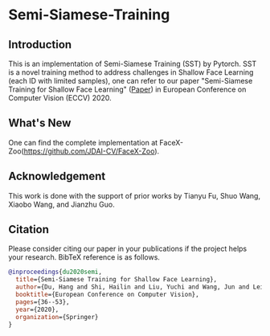 # Semi-Siamese-Training

## Introduction

This is an implementation of Semi-Siamese Training (SST) by Pytorch. SST is a novel training method to address challenges in Shallow Face Learning (each ID with limited samples), one can refer to our paper "Semi-Siamese Training for Shallow Face Learning" ([Paper](https://arxiv.org/abs/2007.08398)) in European Conference on Computer Vision (ECCV) 2020. 

## What's New

One can find the complete implementation at FaceX-Zoo(https://github.com/JDAI-CV/FaceX-Zoo).


## Acknowledgement

This work is done with the support of prior works by Tianyu Fu, Shuo Wang, Xiaobo Wang, and Jianzhu Guo.


## Citation

Please consider citing our paper in your publications if the project helps your research. BibTeX reference is as follows.

```BibTeX
@inproceedings{du2020semi,
  title={Semi-Siamese Training for Shallow Face Learning},
  author={Du, Hang and Shi, Hailin and Liu, Yuchi and Wang, Jun and Lei, Zhen and Zeng, Dan and Mei, Tao},
  booktitle={European Conference on Computer Vision},
  pages={36--53},
  year={2020},
  organization={Springer}
}
```
